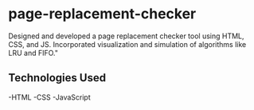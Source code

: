 # page-replacement-checker

Designed and developed a page replacement checker tool using HTML, CSS, and JS.
Incorporated visualization and simulation of algorithms like LRU and FIFO."

## Technologies Used

-HTML
-CSS
-JavaScript


